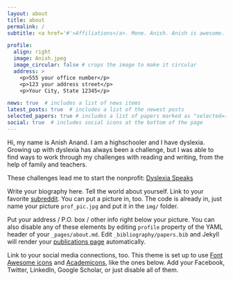```yaml
---
layout: about
title: about
permalink: /
subtitle: <a href='#'>Affiliations</a>. Mone. Anish. Anish is awesome. Etc.

profile:
  align: right
  image: Anish.jpeg
  image_circular: false # crops the image to make it circular
  address: >
    <p>555 your office number</p>
    <p>123 your address street</p>
    <p>Your City, State 12345</p>

news: true  # includes a list of news items
latest_posts: true  # includes a list of the newest posts
selected_papers: true # includes a list of papers marked as "selected={true}"
social: true  # includes social icons at the bottom of the page
---
```

Hi, my name is Anish Anand. I am a highschooler and I have dyslexia. Growing up with dyslexia has always been a challenge, but I was able to find ways to work through my challenges with reading and writing, from the help of family and teachers.

These challenges lead me to start the nonprofit: [Dyslexia Speaks](https://dyslexiaspeaks.org/)

Write your biography here. Tell the world about yourself. Link to your favorite [subreddit](http://reddit.com). You can put a picture in, too. The code is already in, just name your picture `prof_pic.jpg` and put it in the `img/` folder.

Put your address / P.O. box / other info right below your picture. You can also disable any of these elements by editing `profile` property of the YAML header of your `_pages/about.md`. Edit `_bibliography/papers.bib` and Jekyll will render your [publications page](/al-folio/publications/) automatically.

Link to your social media connections, too. This theme is set up to use [Font Awesome icons](http://fortawesome.github.io/Font-Awesome/) and [Academicons](https://jpswalsh.github.io/academicons/), like the ones below. Add your Facebook, Twitter, LinkedIn, Google Scholar, or just disable all of them.
